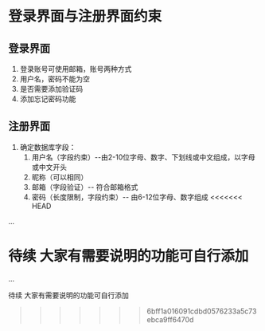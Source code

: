 # 登录界面与注册界面约束
## 登录界面
1. 登录账号可使用邮箱，账号两种方式
2. 用户名，密码不能为空
3. 是否需要添加验证码
4. 添加忘记密码功能
## 注册界面
1. 确定数据库字段：
   1. 用户名（字段约束）--由2-10位字母、数字、下划线或中文组成，以字母或中文开头
   2. 昵称（可以相同）
   3. 邮箱（字段验证）-- 符合邮箱格式
   4. 密码（长度限制，字段约束）-- 由6-12位字母、数字组成
<<<<<<< HEAD
   
...

待续 大家有需要说明的功能可自行添加
=======



...

待续
大家有需要说明的功能可自行添加
>>>>>>> 6bff1a016091cdbd0576233a5c73ebca9ff6470d

